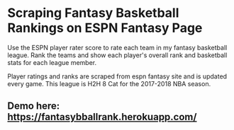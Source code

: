 # Scraping Fantasy Basketball Rankings on ESPN Fantasy Page

Use the ESPN player rater score to rate each team in my fantasy basketball league.
Rank the teams and show each player's overall rank and basketball stats for each league member.


Player ratings and ranks are scraped from espn fantasy site and is updated every game. 
This league is H2H 8 Cat for the 2017-2018 NBA season. 

## Demo here: https://fantasybballrank.herokuapp.com/
